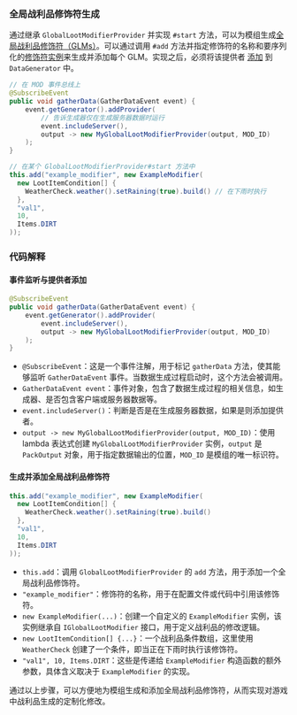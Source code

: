 ### 全局战利品修饰符生成
通过继承 `GlobalLootModifierProvider` 并实现 `#start` 方法，可以为模组生成[全局战利品修饰符（GLMs）][glm]。可以通过调用 `#add` 方法并指定修饰符的名称和要序列化的[修饰符实例][instance]来生成并添加每个 GLM。实现之后，必须将该提供者 [添加][datagen] 到 `DataGenerator` 中。

```java
// 在 MOD 事件总线上
@SubscribeEvent
public void gatherData(GatherDataEvent event) {
    event.getGenerator().addProvider(
        // 告诉生成器仅在生成服务器数据时运行
        event.includeServer(),
        output -> new MyGlobalLootModifierProvider(output, MOD_ID)
    );
}

// 在某个 GlobalLootModifierProvider#start 方法中
this.add("example_modifier", new ExampleModifier(
  new LootItemCondition[] {
    WeatherCheck.weather().setRaining(true).build() // 在下雨时执行
  },
  "val1",
  10,
  Items.DIRT
));
```

### 代码解释
#### 事件监听与提供者添加
```java
@SubscribeEvent
public void gatherData(GatherDataEvent event) {
    event.getGenerator().addProvider(
        event.includeServer(),
        output -> new MyGlobalLootModifierProvider(output, MOD_ID)
    );
}
```
- `@SubscribeEvent`：这是一个事件注解，用于标记 `gatherData` 方法，使其能够监听 `GatherDataEvent` 事件。当数据生成过程启动时，这个方法会被调用。
- `GatherDataEvent event`：事件对象，包含了数据生成过程的相关信息，如生成器、是否包含客户端或服务器数据等。
- `event.includeServer()`：判断是否是在生成服务器数据，如果是则添加提供者。
- `output -> new MyGlobalLootModifierProvider(output, MOD_ID)`：使用 lambda 表达式创建 `MyGlobalLootModifierProvider` 实例，`output` 是 `PackOutput` 对象，用于指定数据输出的位置，`MOD_ID` 是模组的唯一标识符。

#### 生成并添加全局战利品修饰符
```java
this.add("example_modifier", new ExampleModifier(
  new LootItemCondition[] {
    WeatherCheck.weather().setRaining(true).build()
  },
  "val1",
  10,
  Items.DIRT
));
```
- `this.add`：调用 `GlobalLootModifierProvider` 的 `add` 方法，用于添加一个全局战利品修饰符。
- `"example_modifier"`：修饰符的名称，用于在配置文件或代码中引用该修饰符。
- `new ExampleModifier(...)`：创建一个自定义的 `ExampleModifier` 实例，该实例继承自 `IGlobalLootModifier` 接口，用于定义战利品的修改逻辑。
- `new LootItemCondition[] {...}`：一个战利品条件数组，这里使用 `WeatherCheck` 创建了一个条件，即当正在下雨时执行该修饰符。
- `"val1", 10, Items.DIRT`：这些是传递给 `ExampleModifier` 构造函数的额外参数，具体含义取决于 `ExampleModifier` 的实现。

通过以上步骤，可以方便地为模组生成和添加全局战利品修饰符，从而实现对游戏中战利品生成的定制化修改。

[glm]: ../../resources/server/glm.md
[instance]: ../../resources/server/glm.md#igloballootmodifier
[datagen]: ../index.md#data-providers
